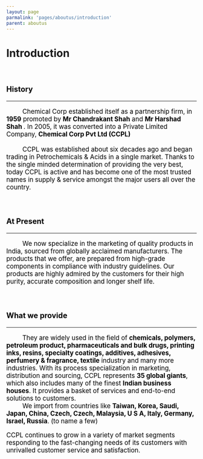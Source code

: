 ```yaml
---
layout: page
parmalink: 'pages/aboutus/introduction'
parent: aboutus
---
```


<div class="aboutintro">
    <div class="overlay">
        <h1 class="pageheading">Introduction</h1>
    </div>
</div>


<div class="container">
<article style="font-size: 120%; text-align: left; color: black;">
<br>
<h3 style="text-align: left;">History</h3>
<hr/>
&nbsp;&nbsp;&nbsp;&nbsp;&nbsp;&nbsp;&nbsp;&nbsp;
Chemical Corp established itself as a partnership firm, in <b>1959</b> promoted by <b>Mr Chandrakant Shah</b> and <b>Mr Harshad Shah </b>. In 2005, it was converted into a Private Limited Company, <b>Chemical Corp Pvt Ltd (CCPL) </b>
<br>
<br>
&nbsp;&nbsp;&nbsp;&nbsp;&nbsp;&nbsp;&nbsp;&nbsp;
CCPL was established about six decades ago and began trading in Petrochemicals & Acids in a single market. Thanks to the single minded determination of providing the very best, today CCPL is active and has become one of the most trusted names in supply & service amongst the major users all over the country. 

<br/>
<br/>
<br/>
<h3 style="text-align: left;">At Present</h3>
<hr/>
&nbsp;&nbsp;&nbsp;&nbsp;&nbsp;&nbsp;&nbsp;&nbsp;
We now specialize in the marketing of quality products in India, sourced from globally acclaimed manufacturers. The products that we offer, are prepared from high-grade components in compliance with industry guidelines. Our products are highly admired by the customers for their high purity, accurate composition and longer shelf life. 

<br/>
<br/>
<br/>
<h3 style="text-align: left;">What we provide</h3>
<hr/>


&nbsp;&nbsp;&nbsp;&nbsp;&nbsp;&nbsp;&nbsp;&nbsp;
They are widely used in the field of <b>chemicals, polymers, petroleum product, pharmaceuticals and bulk drugs, printing inks, resins, specialty coatings, additives, adhesives, perfumery & fragrance, textile</b> industry and many more industries.
With its process specialization in marketing, distribution and sourcing, CCPL represents <b>35 global giants</b>, which also includes many of the finest <b>Indian business houses</b>. It provides a basket of services and end-to-end solutions to customers.
<br/>
&nbsp;&nbsp;&nbsp;&nbsp;&nbsp;&nbsp;&nbsp;&nbsp;
We import from countries like <b>Taiwan, Korea, Saudi, Japan, China, Czech, Czech, Malaysia, U S A, Italy, Germany, Israel, Russia</b>. (to name a few)

CCPL continues to grow in a variety of market segments responding to the fast-changing needs of its customers with unrivalled customer service and satisfaction.
<br/>
<br/>
<br/>

</article>
</div>

